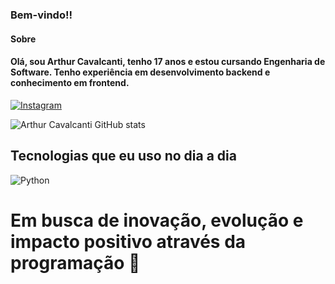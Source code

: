 
### Bem-vindo!!

#### Sobre 

#### Olá, sou Arthur Cavalcanti, tenho 17 anos e estou cursando Engenharia de Software. Tenho experiência em desenvolvimento backend e conhecimento em frontend.

[![Instagram](https://img.shields.io/badge/Instagram-E4405F?style=for-the-badge&logo=instagram&logoColor=white)](https://instagram.com/arthur_felipe_a.c/)

![Arthur Cavalcanti GitHub stats](https://github-readme-stats.vercel.app/api?username=Arthur-Cavalcanti-dev&show_icons=true&theme=radical)

## Tecnologias que eu uso no dia a dia

![Python](https://img.shields.io/badge/Python-3776AB?style=for-the-badge&logo=python&logoColor=white)

# Em busca de inovação, evolução e impacto positivo através da programação 🌟
